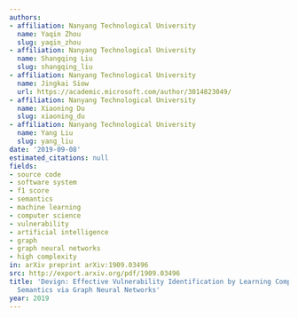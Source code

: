 ```yaml
---
authors:
- affiliation: Nanyang Technological University
  name: Yaqin Zhou
  slug: yaqin_zhou
- affiliation: Nanyang Technological University
  name: Shangqing Liu
  slug: shangqing_liu
- affiliation: Nanyang Technological University
  name: Jingkai Siow
  url: https://academic.microsoft.com/author/3014823049/
- affiliation: Nanyang Technological University
  name: Xiaoning Du
  slug: xiaoning_du
- affiliation: Nanyang Technological University
  name: Yang Liu
  slug: yang_liu
date: '2019-09-08'
estimated_citations: null
fields:
- source code
- software system
- f1 score
- semantics
- machine learning
- computer science
- vulnerability
- artificial intelligence
- graph
- graph neural networks
- high complexity
in: arXiv preprint arXiv:1909.03496
src: http://export.arxiv.org/pdf/1909.03496
title: 'Devign: Effective Vulnerability Identification by Learning Comprehensive Program
  Semantics via Graph Neural Networks'
year: 2019
---
```

